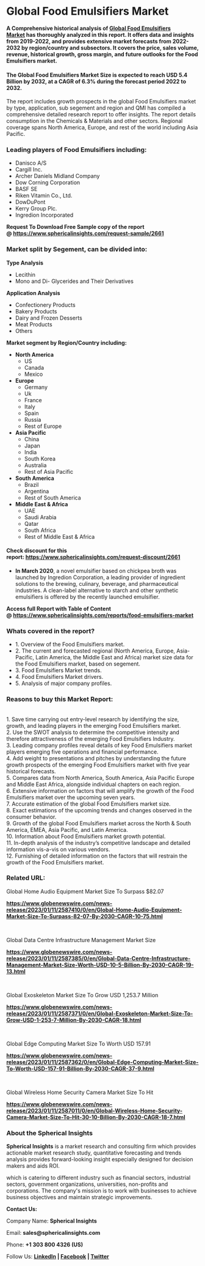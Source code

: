 <h1 class="news-post-title">Global Food Emulsifiers Market&nbsp;</h1>
<p><strong>A Comprehensive historical analysis of&nbsp;<a href="https://www.sphericalinsights.com/reports/food-emulsifiers-market" target="_blank" rel="noopener">Global Food Emulsifiers Market</a>&nbsp;has thoroughly analyzed in this report. It offers data and insights from 2019-2022, and provides extensive market forecasts from 2022-2032 by region/country and subsectors. It covers the price, sales volume, revenue, historical growth, gross margin, and future outlooks for the Food Emulsifiers market.</strong></p>
<h4><strong>The Global Food Emulsifiers Market Size is expected to reach USD 5.4 Billion by 2032, at a CAGR of 6.3% during the forecast period 2022 to 2032.</strong></h4>
<p>The report includes growth prospects in the global Food Emulsifiers market by type, application, sub segement and region and QMI has compiled a comprehensive detailed research report to offer insights. The report details consumption in the Chemicals &amp; Materials and other sectors. Regional coverage spans North America, Europe, and rest of the world including Asia Pacific.</p>
<h3><strong>Leading players of Food Emulsifiers including:</strong></h3>
<ul>
<li>Danisco A/S</li>
<li>Cargill Inc.</li>
<li>Archer Daniels Midland Company</li>
<li>Dow Corning Corporation</li>
<li>BASF SE</li>
<li>Riken Vitamin Co., Ltd.</li>
<li>DowDuPont</li>
<li>Kerry Group Plc.</li>
<li>Ingredion Incorporated</li>
</ul>
<p><strong>Request To Download Free Sample copy of the report @&nbsp;<a href="https://www.sphericalinsights.com/request-sample/2661">https://www.sphericalinsights.com/request-sample/2661</a></strong></p>
<h3><strong>Market split by Segement, can be divided into:</strong></h3>
<p><strong>Type Analysis</strong></p>
<ul>
<li>Lecithin</li>
<li>Mono and Di- Glycerides and Their Derivatives</li>
</ul>
<p><strong>Application Analysis</strong></p>
<ul>
<li>Confectionery Products</li>
<li>Bakery Products</li>
<li>Dairy and Frozen Desserts</li>
<li>Meat Products</li>
<li>Others</li>
</ul>
<p><strong>Market segment by Region/Country including:</strong></p>
<ul>
<li><strong>North America</strong>
<ul>
<li>US</li>
<li>Canada</li>
<li>Mexico</li>
</ul>
</li>
<li><strong>Europe</strong>
<ul>
<li>Germany</li>
<li>Uk</li>
<li>France</li>
<li>Italy</li>
<li>Spain</li>
<li>Russia</li>
<li>Rest of Europe</li>
</ul>
</li>
<li><strong>Asia Pacific</strong>
<ul>
<li>China</li>
<li>Japan</li>
<li>India</li>
<li>South Korea</li>
<li>Australia</li>
<li>Rest of Asia Pacific</li>
</ul>
</li>
<li><strong>South America</strong>
<ul>
<li>Brazil</li>
<li>Argentina</li>
<li>Rest of South America</li>
</ul>
</li>
<li><strong>Middle East &amp; Africa</strong>
<ul>
<li>UAE</li>
<li>Saudi Arabia</li>
<li>Qatar</li>
<li>South Africa</li>
<li>Rest of Middle East &amp; Africa</li>
</ul>
</li>
</ul>
<h4>Check discount for this report:&nbsp;<a href="https://www.sphericalinsights.com/request-discount/2661">https://www.sphericalinsights.com/request-discount/2661</a></h4>
<ul>
<li><strong>In March 2020</strong>, a novel emulsifier based on chickpea broth was launched by Ingredion Corporation, a leading provider of ingredient solutions to the brewing, culinary, beverage, and pharmaceutical industries. A clean-label alternative to starch and other synthetic emulsifiers is offered by the recently launched emulsifier.</li>
</ul>
<p><strong>Access full Report with Table of Content @&nbsp;<a href="https://www.sphericalinsights.com/reports/food-emulsifiers-market">https://www.sphericalinsights.com/reports/food-emulsifiers-market</a>&nbsp;</strong></p>
<h3><strong>Whats covered in the report?</strong></h3>
<ul>
<li>1. Overview of the Food Emulsifiers market.</li>
<li>2. The current and forecasted regional (North America, Europe, Asia-Pacific, Latin America, the Middle East and Africa) market size data for the Food Emulsifiers market, based on segement.</li>
<li>3. Food Emulsifiers Market trends.</li>
<li>4. Food Emulsifiers Market drivers.</li>
<li>5. Analysis of major company profiles.</li>
</ul>
<h3><strong>Reasons to buy this Market Report:</strong></h3>
<p><br />1. Save time carrying out entry-level research by identifying the size, growth, and leading players in the emerging Food Emulsifiers market.<br />2. Use the SWOT analysis to determine the competitive intensity and therefore attractiveness of the emerging Food Emulsifiers Industry.<br />3. Leading company profiles reveal details of key Food Emulsifiers market players emerging five operations and financial performance.<br />4. Add weight to presentations and pitches by understanding the future growth prospects of the emerging Food Emulsifiers market with five year historical forecasts.<br />5. Compares data from North America, South America, Asia Pacific Europe and Middle East Africa, alongside individual chapters on each region.<br />6. Extensive information on factors that will amplify the growth of the Food Emulsifiers market over the upcoming seven years.<br />7. Accurate estimation of the global Food Emulsifiers market size.<br />8. Exact estimations of the upcoming trends and changes observed in the consumer behavior.<br />9. Growth of the global Food Emulsifiers market across the North &amp; South America, EMEA, Asia Pacific, and Latin America.<br />10. Information about Food Emulsifiers market growth potential.<br />11. In-depth analysis of the industry&rsquo;s competitive landscape and detailed information vis-a-vis on various vendors.<br />12. Furnishing of detailed information on the factors that will restrain the growth of the Food Emulsifiers market.</p>
<h3><strong>Related URL:</strong></h3>
<p>Global Home Audio Equipment Market Size To Surpass $82.07</p>
<p><strong><a href="https://www.globenewswire.com/news-release/2023/01/11/2587410/0/en/Global-Home-Audio-Equipment-Market-Size-To-Surpass-82-07-By-2030-CAGR-10-75.html">https://www.globenewswire.com/news-release/2023/01/11/2587410/0/en/Global-Home-Audio-Equipment-Market-Size-To-Surpass-82-07-By-2030-CAGR-10-75.html</a>&nbsp;</strong></p>
<p>&nbsp;</p>
<p>Global Data Centre Infrastructure Management Market Size</p>
<p><strong><a href="https://www.globenewswire.com/news-release/2023/01/11/2587385/0/en/Global-Data-Centre-Infrastructure-Management-Market-Size-Worth-USD-10-5-Billion-By-2030-CAGR-19-13.html">https://www.globenewswire.com/news-release/2023/01/11/2587385/0/en/Global-Data-Centre-Infrastructure-Management-Market-Size-Worth-USD-10-5-Billion-By-2030-CAGR-19-13.html</a>&nbsp;</strong></p>
<p>&nbsp;</p>
<p>Global Exoskeleton Market Size To Grow USD 1,253.7 Million</p>
<p><strong><a href="https://www.globenewswire.com/news-release/2023/01/11/2587371/0/en/Global-Exoskeleton-Market-Size-To-Grow-USD-1-253-7-Million-By-2030-CAGR-18.html">https://www.globenewswire.com/news-release/2023/01/11/2587371/0/en/Global-Exoskeleton-Market-Size-To-Grow-USD-1-253-7-Million-By-2030-CAGR-18.html</a>&nbsp;</strong></p>
<p>&nbsp;</p>
<p>Global Edge Computing Market Size To Worth USD 157.91</p>
<p><strong><a href="https://www.globenewswire.com/news-release/2023/01/11/2587362/0/en/Global-Edge-Computing-Market-Size-To-Worth-USD-157-91-Billion-By-2030-CAGR-37-9.html">https://www.globenewswire.com/news-release/2023/01/11/2587362/0/en/Global-Edge-Computing-Market-Size-To-Worth-USD-157-91-Billion-By-2030-CAGR-37-9.html</a>&nbsp;</strong></p>
<p>&nbsp;</p>
<p>Global Wireless Home Security Camera Market Size To Hit</p>
<p><strong><a href="https://www.globenewswire.com/news-release/2023/01/11/2587011/0/en/Global-Wireless-Home-Security-Camera-Market-Size-To-Hit-30-10-Billion-By-2030-CAGR-18-7.html">https://www.globenewswire.com/news-release/2023/01/11/2587011/0/en/Global-Wireless-Home-Security-Camera-Market-Size-To-Hit-30-10-Billion-By-2030-CAGR-18-7.html</a>&nbsp;</strong></p>
<h3><strong>About the Spherical Insights</strong></h3>
<p><strong>Spherical Insights</strong>&nbsp;is a market research and consulting firm which provides actionable market research study, quantitative forecasting and trends analysis provides forward-looking insight especially designed for decision makers and aids ROI.</p>
<p>which is catering to different industry such as financial sectors, industrial sectors, government organizations, universities, non-profits and corporations. The company's mission is to work with businesses to achieve business objectives and maintain strategic improvements.</p>
<p><strong>Contact Us:</strong></p>
<p>Company Name:&nbsp;<strong>Spherical Insights</strong></p>
<p>Email:&nbsp;<strong>sales@sphericalinsights.com</strong></p>
<p>Phone:&nbsp;<strong>+1 303 800 4326 (US)</strong></p>
<p>Follow Us:&nbsp;<strong><a href="https://www.linkedin.com/company/spherical-insight/"><u>LinkedIn</u></a>&nbsp;|&nbsp;<a href="https://www.facebook.com/sphericalinsights22"><u>Facebook</u></a>&nbsp;|&nbsp;<a href="https://twitter.com/SInsights_US"><u>Twitter</u></a></strong></p>
